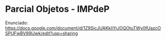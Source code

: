 # Parcial Objetos - IMPdeP

Enunciado: https://docs.google.com/document/d/1Z9SjcJUAKkliYrJOQOtuTWy0fUazcOSPUFwBV89lJwk/edit?usp=sharing
